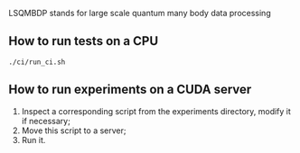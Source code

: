 LSQMBDP stands for large scale quantum many body data processing

## How to run tests on a CPU
`./ci/run_ci.sh`

## How to run experiments on a CUDA server
1. Inspect a corresponding script from the experiments directory, modify it if necessary;
2. Move this script to a server;
3. Run it.
